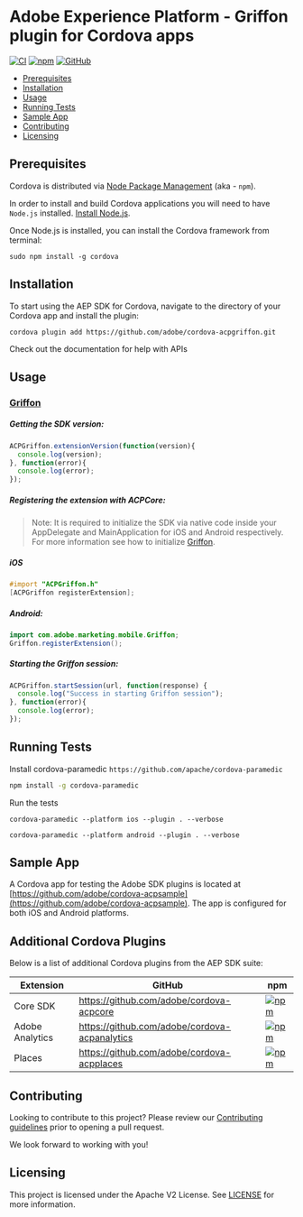 # Adobe Experience Platform - Griffon plugin for Cordova apps
[![CI](https://github.com/adobe/cordova-acpgriffon/workflows/CI/badge.svg)](https://github.com/adobe/cordova-acpgriffon/actions)
[![npm](https://img.shields.io/npm/v/@adobe/cordova-acpgriffon)](https://www.npmjs.com/package/@adobe/cordova-acpgriffon)
[![GitHub](https://img.shields.io/github/license/adobe/cordova-acpgriffon)](https://github.com/adobe/cordova-acpgriffon/blob/master/LICENSE)

- [Prerequisites](#prerequisites)
- [Installation](#installation)
- [Usage](#usage)
- [Running Tests](#running-tests)
- [Sample App](#sample-app)
- [Contributing](#contributing)
- [Licensing](#licensing)

## Prerequisites

Cordova is distributed via [Node Package Management](https://www.npmjs.com/) (aka - `npm`).  

In order to install and build Cordova applications you will need to have `Node.js` installed. [Install Node.js](https://nodejs.org/en/).  

Once Node.js is installed, you can install the Cordova framework from terminal:  

```  
sudo npm install -g cordova  
```  
## Installation

To start using the AEP SDK for Cordova, navigate to the directory of your Cordova app and install the plugin:
```
cordova plugin add https://github.com/adobe/cordova-acpgriffon.git
```
Check out the documentation for help with APIs

## Usage
### [Griffon](https://aep-sdks.gitbook.io/docs/beta/project-griffon)

##### Getting the SDK version:
```js
ACPGriffon.extensionVersion(function(version){  
  console.log(version);
}, function(error){  
  console.log(error);  
});
```
##### Registering the extension with ACPCore:

> Note: It is required to initialize the SDK via native code inside your AppDelegate and MainApplication for iOS and Android respectively. For more information see how to initialize [Griffon](https://aep-sdks.gitbook.io/docs/beta/project-griffon/set-up-project-griffon#add-project-griffon-extension-to-your-app).
#####  **iOS**
```objective-c
#import "ACPGriffon.h"  
[ACPGriffon registerExtension];
```
#####  **Android:**
```java
import com.adobe.marketing.mobile.Griffon;
Griffon.registerExtension();
```
##### Starting the Griffon session:
```js
ACPGriffon.startSession(url, function(response) {  
  console.log("Success in starting Griffon session");  
}, function(error){  
  console.log(error);  
});
```

## Running Tests
Install cordova-paramedic `https://github.com/apache/cordova-paramedic`
```bash
npm install -g cordova-paramedic
```
Run the tests
```
cordova-paramedic --platform ios --plugin . --verbose
```
```
cordova-paramedic --platform android --plugin . --verbose
```

## Sample App

A Cordova app for testing the Adobe SDK plugins is located at [https://github.com/adobe/cordova-acpsample](https://github.com/adobe/cordova-acpsample). The app is configured for both iOS and Android platforms.  

## Additional Cordova Plugins

Below is a list of additional Cordova plugins from the AEP SDK suite:

| Extension | GitHub | npm |
|-----------|--------|-----|
| Core SDK | https://github.com/adobe/cordova-acpcore | [![npm](https://img.shields.io/npm/v/@adobe/cordova-acpcore)](https://www.npmjs.com/package/@adobe/cordova-acpcore)
| Adobe Analytics | https://github.com/adobe/cordova-acpanalytics | [![npm](https://img.shields.io/npm/v/@adobe/cordova-acpanalytics)](https://www.npmjs.com/package/@adobe/cordova-acpanalytics)
| Places | https://github.com/adobe/cordova-acpplaces | [![npm](https://img.shields.io/npm/v/@adobe/cordova-acpplaces)](https://www.npmjs.com/package/@adobe/cordova-acpplaces)

## Contributing

Looking to contribute to this project? Please review our [Contributing guidelines](.github/CONTRIBUTING.md) prior to opening a pull request.  

We look forward to working with you!

## Licensing
This project is licensed under the Apache V2 License. See [LICENSE](LICENSE) for more information.
